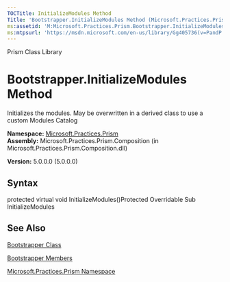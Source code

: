 ```yaml
---
TOCTitle: InitializeModules Method
Title: 'Bootstrapper.InitializeModules Method (Microsoft.Practices.Prism)'
ms:assetid: 'M:Microsoft.Practices.Prism.Bootstrapper.InitializeModules'
ms:mtpsurl: 'https://msdn.microsoft.com/en-us/library/Gg405736(v=PandP.50)'
---
```


Prism Class Library

Bootstrapper.InitializeModules Method
=========================================

Initializes the modules. May be overwritten in a derived class to use a custom Modules Catalog

**Namespace:** [Microsoft.Practices.Prism](https://msdn.microsoft.com/n:microsoft.practices.prism)
**Assembly:** Microsoft.Practices.Prism.Composition (in Microsoft.Practices.Prism.Composition.dll)

**Version:** 5.0.0.0 (5.0.0.0)

## Syntax


<span id="syntaxToggle"></span>protected virtual void InitializeModules()Protected Overridable Sub InitializeModules

See Also
--------


[Bootstrapper Class](https://msdn.microsoft.com/t:microsoft.practices.prism.bootstrapper)

[Bootstrapper Members](https://msdn.microsoft.com/allmembers.t:microsoft.practices.prism.bootstrapper)

[Microsoft.Practices.Prism Namespace](https://msdn.microsoft.com/n:microsoft.practices.prism)

